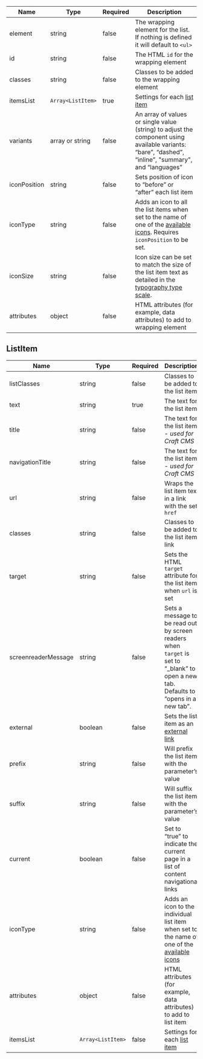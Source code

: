 | Name         | Type              | Required | Description                                                                                                                                            |
| ------------ | ----------------- | -------- | ------------------------------------------------------------------------------------------------------------------------------------------------------ |
| element      | string            | false    | The wrapping element for the list. If nothing is defined it will default to `<ul>`                                                                     |
| id           | string            | false    | The HTML `id` for the wrapping element                                                                                                                 |
| classes      | string            | false    | Classes to be added to the wrapping element                                                                                                            |
| itemsList    | `Array<ListItem>` | true     | Settings for each [list item](#listitem)                                                                                                               |
| variants     | array or string   | false    | An array of values or single value (string) to adjust the component using available variants: “bare”, “dashed”, “inline”, "summary", and “languages”   |
| iconPosition | string            | false    | Sets position of icon to “before” or “after” each list item                                                                                            |
| iconType     | string            | false    | Adds an icon to all the list items when set to the name of one of the [available icons](/foundations/icons#a-to-z). Requires `iconPosition` to be set. |
| iconSize     | string            | false    | Icon size can be set to match the size of the list item text as detailed in the [typography type scale](/foundations/typography/#type-scale).          |
| attributes   | object            | false    | HTML attributes (for example, data attributes) to add to wrapping element                                                                              |

## ListItem

| Name                | Type              | Required | Description                                                                                                                            |
| ------------------- | ----------------- | -------- | -------------------------------------------------------------------------------------------------------------------------------------- |
| listClasses         | string            | false    | Classes to be added to the list item                                                                                                   |
| text                | string            | true     | The text for the list item                                                                                                             |
| title               | string            | false    | The text for the list item - _used for Craft CMS_                                                                                      |
| navigationTitle     | string            | false    | The text for the list item - _used for Craft CMS_                                                                                      |
| url                 | string            | false    | Wraps the list item text in a link with the set `href`                                                                                 |
| classes             | string            | false    | Classes to be added to the list item link                                                                                              |
| target              | string            | false    | Sets the HTML `target` attribute for the list item when `url` is set                                                                   |
| screenreaderMessage | string            | false    | Sets a message to be read out by screen readers when `target` is set to “\_blank” to open a new tab. Defaults to “opens in a new tab”. |
| external            | boolean           | false    | Sets the list item as an [external link](#external-links)                                                                              |
| prefix              | string            | false    | Will prefix the list item with the parameter’s value                                                                                   |
| suffix              | string            | false    | Will suffix the list item with the parameter’s value                                                                                   |
| current             | boolean           | false    | Set to “true” to indicate the current page in a list of content navigational links                                                     |
| iconType            | string            | false    | Adds an icon to the individual list item when set to the name of one of the [available icons](/foundations/icons#a-to-z)               |
| attributes          | object            | false    | HTML attributes (for example, data attributes) to add to list item                                                                     |
| itemsList           | `Array<ListItem>` | false    | Settings for each [list item](#listitem)                                                                                               |
